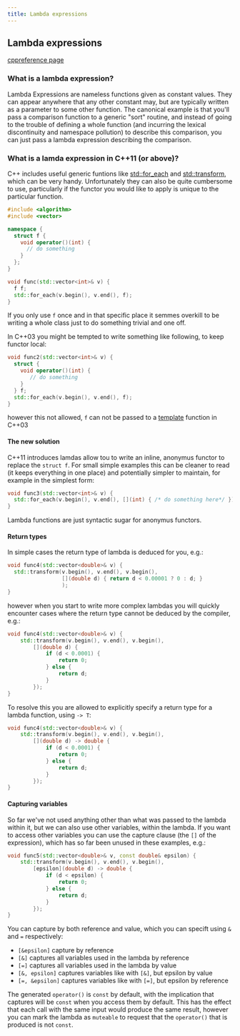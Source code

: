 ```yaml
---
title: Lambda expressions
---
```


## Lambda expressions

[cppreference page](https://en.cppreference.com/w/cpp/language/lambda)

### What is a lambda expression?

Lambda Expressions are nameless functions given as constant values. They can appear anywhere that any other constant may, but are typically written as a parameter to some other function. The canonical example is that you'll pass a comparison function to a generic "sort" routine, and instead of going to the trouble of defining a whole function (and incurring the lexical discontinuity and namespace pollution) to describe this comparison, you can just pass a lambda expression describing the comparison.

### What is a lamda expression in C++11 (or above)?

C++ includes useful generic funtions like [std::for_each](https://en.cppreference.com/w/cpp/algorithm/for_each) and [std::transform](https://en.cppreference.com/w/cpp/algorithm/transform), which can be very handy. Unfortunately they can also be quite cumbersome to use, particularly if the functor you would like to apply is unique to the particular function.

```c++
#include <algorithm>
#include <vector>

namespace {
  struct f {
    void operator()(int) {
      // do something
    }
  };
}

void func(std::vector<int>& v) {
  f f;
  std::for_each(v.begin(), v.end(), f);
}
```

If you only use ```f``` once and in that specific place it semmes overkill to be writing a whole class just to do something trivial and one off.

In C++03 you might be tempted to write something like following, to keep functor local:

```c++
void func2(std::vector<int>& v) {
  struct {
    void operator()(int) {
       // do something
    }
  } f;
  std::for_each(v.begin(), v.end(), f);
}
```
however this not allowed, ```f``` can not be passed to a [template](https://en.cppreference.com/w/cpp/language/templates) function in C++03

#### The new solution

C++11 introduces lamdas allow tou to write an inline, anonymus functor to replace the ```struct f```. For small simple examples this can be cleaner to read (it keeps everything in one place) and potentially simpler to maintain, for example in the simplest form:
```c++
void func3(std::vector<int>& v) {
  std::for_each(v.begin(), v.end(), [](int) { /* do something here*/ });
}
```
Lambda functions are just syntactic sugar for anonymus functors.

#### Return types

In simple cases the return type of lambda is deduced for you, e.g.:
```c++
void func4(std::vector<double>& v) {
  std::transform(v.begin(), v.end(), v.begin(),
                 [](double d) { return d < 0.00001 ? 0 : d; }
                 );
}
```
however when you start to write more complex lambdas you will quickly encounter cases where the return type cannot be deduced by the compiler, e.g.:
```c++
void func4(std::vector<double>& v) {
    std::transform(v.begin(), v.end(), v.begin(),
        [](double d) {
            if (d < 0.0001) {
                return 0;
            } else {
                return d;
            }
        });
}
```
To resolve this you are allowed to explicitly specify a return type for a lambda function, using ``` -> T ```:
```c++
void func4(std::vector<double>& v) {
    std::transform(v.begin(), v.end(), v.begin(),
        [](double d) -> double {
            if (d < 0.0001) {
                return 0;
            } else {
                return d;
            }
        });
}
```

#### Capturing variables
So far we've not used anything other than what was passed to the lambda within it, but we can also use other variables, within the lambda. If you want to access other variables you can use the capture clause (the ```[]``` of the expression), which has so far been unused in these examples, e.g.:
```c++
void func5(std::vector<double>& v, const double& epsilon) {
    std::transform(v.begin(), v.end(), v.begin(),
        [epsilon](double d) -> double {
            if (d < epsilon) {
                return 0;
            } else {
                return d;
            }
        });
}
```

You can capture by both reference and value, which you can specift using ```&``` and ```=``` respectively:
  * ```[&epsilon]``` capture by reference
  * ```[&]``` captures all variables used in the lambda by reference
  * ```[=]``` captures all variables used in the lambda by value
  * ```[&, epsilon]``` captures variables like with ```[&]```, but epsilon by value
  * ```[=, &epsilon]``` captures variables like with ```[=]```, but epsilon by reference

The generated ```operator()``` is ```const``` by default, with the implication that captures will be ```const``` when you access them by default. This has the effect that each call with the same input would produce the same result, however you can mark the lambda as ```muteable``` to request that the ```operator()``` that is produced is not ```const```.
